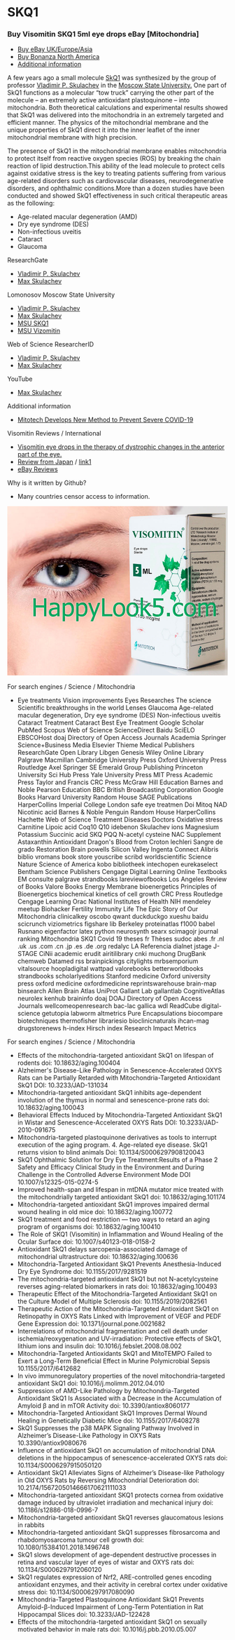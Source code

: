 # SKQ1

### Buy Visomitin SKQ1 5ml eye drops eBay [Mitochondria]

* [Buy eBay UK/Europe/Asia](https://www.ebay.com/itm/384272697739) 
* [Buy Bonanza North America](https://www.bonanza.com/listings/Skulachev-ions-5ml-Eye-Drops/1132025321?fref=tQ8LMNc)
* [Additional information](https://happylook5.com)

A few years ago a small molecule [SkQ1](https://en.wikipedia.org/wiki/SkQ) was synthesized by the group of professor [Vladimir P. Skulachev](https://www.youtube.com/watch?v=HxfPTYRmYVM) in the [Moscow State University.](https://en.wikipedia.org/wiki/Moscow_State_University) One part of SkQ1 functions as a molecular “tow truck” carrying the other part of the molecule – an extremely active antioxidant plastoquinone – into mitochondria. Both theoretical calculations and experimental results showed that SkQ1 was delivered into the mitochondria in an extremely targeted and efficient manner. The physics of the mitochondrial membrane and the unique properties of SkQ1 direct it into the inner leaflet of the inner mitochondrial membrane with high precision.

The presence of SkQ1 in the mitochondrial membrane enables mitochondria to protect itself from reactive oxygen species (ROS) by breaking the chain reaction of lipid destruction.This ability of the lead molecule to protect cells against oxidative stress is the key to treating patients suffering from various age-related disorders such as cardiovascular diseases, neurodegenerative disorders, and ophthalmic conditions.More than a dozen studies have been conducted and showed SkQ1 effectiveness in such critical therapeutic areas as the following:
 * Age-related macular degeneration (AMD)
 * Dry eye syndrome (DES)
 * Non-infectious uveitis
 * Cataract
 * Glaucoma
 
 ResearchGate
 * [Vladimir P. Skulachev](https://www.researchgate.net/scientific-contributions/Vladimir-P-Skulachev-2122822553)
 * [Max Skulachev](https://www.researchgate.net/profile/Max-Skulachev)

Lomonosov Moscow State University 
  * [Vladimir P. Skulachev](https://istina.msu.ru/profile/VPSkulachev/)
  * [Max Skulachev](https://istina.msu.ru/profile/maxim.skulachev/)
  * [MSU SKQ1](https://www.msu.ru/search.html?q=SKQ1&how=r)
  * [MSU Vizomitin](https://www.msu.ru/search.html?q=%D0%92%D0%B8%D0%B7%D0%BE%D0%BC%D0%B8%D1%82%D0%B8%D0%BD&how=r)

Web of Science ResearcherID
* [Vladimir P. Skulachev](https://publons.com/researcher/2694226/vladimir-p-skulachev/)
* [Max Skulachev](https://publons.com/researcher/3187199/maxim-skulachev/)

YouTube
* [Max Skulachev](https://youtu.be/77q1nkKUkJI)

Additional information
* [Mitotech Develops New Method to Prevent Severe COVID-19](https://en.rusnano.com/press-centre/news/20200415-rusnano-mitotech-develops-new-method-to-prevent-severe-covid-19)

Visomitin Reviews / International
* [Visomitin eye drops in the therapy of dystrophic changes in the anterior part of the eye.](https://youtu.be/vPp6mr1ya1A?t=272)
* [Review from Japan](https://skq1-visomitin.medium.com/visomitin-eye-drops-reviews-4fc62ceafe1c) / [link1](https://www.instagram.com/p/CLxcTLpHYyS/)
* [eBay Reviews](https://www.ebay.com/itm/384272697739)

Why is it written by Github? 
* Many countries censor access to information.

![Visomitin](https://github.com/Buy-visomitin-skq1-eye-drops/Buy-Visomitin-SKQ1-eye-drops/blob/main/visomitin.jpg)

For search engines / Science / Mitochondria
* Eye treatments Vision improvements Eyes Researches The science Scientific breakthroughs in the world Lenses Glaucoma Age-related macular degeneration, Dry eye syndrome (DES) Non-infectious uveitis Cataract Treatment Cataract Best Eye Treatment Google Scholar PubMed Scopus Web of Science ScienceDirect Baidu SciELO EBSCOHost doaj Directory of Open Access Journals Academia Springer Science+Business Media Elsevier Thieme Medical Publishers ResearchGate Open Library Libgen Genesis Wiley Online Library Palgrave Macmillan Cambridge University Press Oxford University Press Routledge Axel Springer SE Emerald Group Publishing Princeton University Sci Hub Press Yale University Press MIT Press Academic Press Taylor and Francis CRC Press McGraw Hill Education Barnes and Noble Pearson Education BBC British Broadcasting Corporation Google Books Harvard University Random House SAGE Publications HarperCollins Imperial College London safe eye treatmen Doi Mitoq NAD Nicotinic acid Barnes & Noble Penguin Random House HarperCollins Hachette Web of Science Treatment Diseases Doctors Oxidative stress Carnitine Lipoic acid Coq10 Q10 idebenon Skulachev ions Magnesium Potassium Succinic acid SKQ PQQ N-acetyl cysteine NAC Supplement Astaxanthin Antioxidant Dragon's Blood from Croton lechleri Sangre de grado Restoration Brain powells Silicon Valley Ingenta Connect Alibris biblio vromans book store youscribe scribd worldscientific Science Nature Science of America kobo bibliotheek intechopen eurekaselect Bentham Science Publishers Cengage Digital Learning Online Textbooks EM consulte palgrave strandbooks lareviewofbooks Los Angeles Review of Books Valore Books Energy Membrane bioenergetics Principles of Bioenergetics biochemical kinetics of cell growth CRC Press Routledge Cengage Learning Orac National Institutes of Health NIH mendeley meetup Biohacker Fertility Immunity Life The Epic Story of Our Mitochondria clinicalkey oscobo qwant duckduckgo xueshu baidu scicrunch viziometrics figshare lib Berkeley proteinatlas f1000 babel Rusnano eigenfactor latex python neurosynth searx scimagojr journal ranking Mitochondria SKQ1 Covid 19 theses fr Thèses sudoc abes .fr .nl .uk .us .com .cn .jp .es .de .org redalyc LA Referencia dialnet jstage J-STAGE CiNii academic erudit airitilibrary cnki muchong DrugBank chemweb Datamed rss brainpickings citylights mrbsemporium vitalsource hoopladigital wattpad valorebooks betterworldbooks strandbooks scholarlyeditions Stanford medicine Oxford university press oxford medicine oxfordmedicine reprintswarehouse brain-map binsearch Allen Brain Atlas UniProt Gallant Lab gallantlab CognitiveAtlas neurolex kenhub braininfo doaj DOAJ Directory of Open Access Journals wellcomeopenresearch bac-lac gallica wdl ReadCube digital-science getutopia labworm altmetrics Pure Encapsulations biocompare biotechniques thermofisher librariesio bioclinicnaturals ihcan-mag drugstorenews h-index Hirsch index Research Impact Metrics

For search engines / Science / Mitochondria
* Effects of the mitochondria-targeted antioxidant SkQ1 on lifespan of rodents doi: 10.18632/aging.100404
* Alzheimer's Disease-Like Pathology in Senescence-Accelerated OXYS Rats can be Partially Retarded with Mitochondria-Targeted Antioxidant SkQ1 DOI: 10.3233/JAD-131034
* Mitochondria-targeted antioxidant SkQ1 inhibits age-dependent involution of the thymus in normal and senescence-prone rats doi: 10.18632/aging.100043
* Behavioral Effects Induced by Mitochondria-Targeted Antioxidant SkQ1 in Wistar and Senescence-Accelerated OXYS Rats DOI: 10.3233/JAD-2010-091675
* Mitochondria-targeted plastoquinone derivatives as tools to interrupt execution of the aging program. 4. Age-related eye disease. SkQ1 returns vision to blind animals Doi: 10.1134/S0006297908120043
* SkQ1 Ophthalmic Solution for Dry Eye Treatment:Results of a Phase 2 Safety and Efficacy Clinical Study in the Environment and During Challenge in the Controlled Adverse Environment Mode DOI 10.1007/s12325-015-0274-5
* Improved health-span and lifespan in mtDNA mutator mice treated with the mitochondrially targeted antioxidant SkQ1 doi: 10.18632/aging.101174
* Mitochondria-targeted antioxidant SkQ1 improves impaired dermal wound healing in old mice doi: 10.18632/aging.100772
* SkQ1 treatment and food restriction — two ways to retard an aging program of organisms doi: 10.18632/aging.100410
* The Role of SKQ1 (Visomitin) in Inflammation and Wound Healing of the Ocular Surface doi: 10.1007/s40123-018-0158-2
* Antioxidant SkQ1 delays sarcopenia-associated damage of mitochondrial ultrastructure doi: 10.18632/aging.100636
* Mitochondria-Targeted Antioxidant SkQ1 Prevents Anesthesia-Induced Dry Eye Syndrome doi: 10.1155/2017/9281519
* The mitochondria-targeted antioxidant SkQ1 but not N-acetylcysteine reverses aging-related biomarkers in rats doi: 10.18632/aging.100493
* Therapeutic Effect of the Mitochondria-Targeted Antioxidant SkQ1 on the Culture Model of Multiple Sclerosis doi: 10.1155/2019/2082561
* Therapeutic Action of the Mitochondria-Targeted Antioxidant SkQ1 on Retinopathy in OXYS Rats Linked with Improvement of VEGF and PEDF Gene Expression doi: 10.1371/journal.pone.0021682 
* Interrelations of mitochondrial fragmentation and cell death under ischemia/reoxygenation and UV-irradiation: Protective effects of SkQ1, lithium ions and insulin doi: 10.1016/j.febslet.2008.08.002
* Mitochondria-Targeted Antioxidants SkQ1 and MitoTEMPO Failed to Exert a Long-Term Beneficial Effect in Murine Polymicrobial Sepsis 10.1155/2017/6412682
* In vivo immunoregulatory properties of the novel mitochondria-targeted antioxidant SkQ1 doi: 10.1016/j.molimm.2012.04.010
* Suppression of AMD-Like Pathology by Mitochondria-Targeted Antioxidant SkQ1 Is Associated with a Decrease in the Accumulation of Amyloid β and in mTOR Activity doi: 10.3390/antiox8060177
* Mitochondria-Targeted Antioxidant SkQ1 Improves Dermal Wound Healing in Genetically Diabetic Mice doi: 10.1155/2017/6408278
* SkQ1 Suppresses the p38 MAPK Signaling Pathway Involved in Alzheimer’s Disease-Like Pathology in OXYS Rats 10.3390/antiox9080676
* Influence of antioxidant SkQ1 on accumulation of mitochondrial DNA deletions in the hippocampus of senescence-accelerated OXYS rats doi: 10.1134/S0006297915050120
* Antioxidant SkQ1 Alleviates Signs of Alzheimer’s Disease-like Pathology in Old OXYS Rats by Reversing Mitochondrial Deterioration doi: 10.2174/1567205014666170621111033
* Mitochondria-targeted antioxidant SKQ1 protects cornea from oxidative damage induced by ultraviolet irradiation and mechanical injury doi: 10.1186/s12886-018-0996-7
* Mitochondria-targeted antioxidant SkQ1 reverses glaucomatous lesions in rabbits 
* Mitochondria-targeted antioxidant SkQ1 suppresses fibrosarcoma and rhabdomyosarcoma tumour cell growth doi: 10.1080/15384101.2018.1496748
* SkQ1 slows development of age-dependent destructive processes in retina and vascular layer of eyes of wistar and OXYS rats doi: 10.1134/S0006297912060120
* SkQ1 regulates expression of Nrf2, ARE-controlled genes encoding antioxidant enzymes, and their activity in cerebral cortex under oxidative stress doi: 10.1134/S0006297917080090
* Mitochondria-Targeted Plastoquinone Antioxidant SkQ1 Prevents Amyloid-β-Induced Impairment of Long-Term Potentiation in Rat Hippocampal Slices doi: 10.3233/JAD-122428
* Effects of the mitochondria-targeted antioxidant SkQ1 on sexually motivated behavior in male rats doi: 10.1016/j.pbb.2010.05.007


